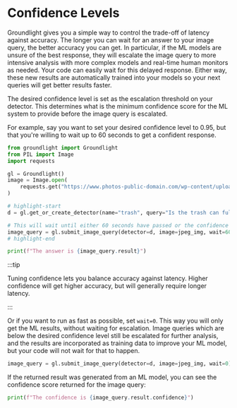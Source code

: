 # Confidence Levels

Groundlight gives you a simple way to control the trade-off of latency against accuracy. The longer you can wait for an answer to your image query, the better accuracy you can get. In particular, if the ML models are unsure of the best response, they will escalate the image query to more intensive analysis with more complex models and real-time human monitors as needed. Your code can easily wait for this delayed response. Either way, these new results are automatically trained into your models so your next queries will get better results faster.

The desired confidence level is set as the escalation threshold on your detector. This determines what is the minimum confidence score for the ML system to provide before the image query is escalated.

For example, say you want to set your desired confidence level to 0.95, but that you're willing to wait up to 60 seconds to get a confident response.

<!-- TODO: turn on `confidence` parameter, and re-enable tests! -->

```python notest
from groundlight import Groundlight
from PIL import Image
import requests

gl = Groundlight()
image = Image.open(
    requests.get("https://www.photos-public-domain.com/wp-content/uploads/2010/11/over_flowing_garbage_can.jpg", stream=True).raw
)

# highlight-start
d = gl.get_or_create_detector(name="trash", query="Is the trash can full?", confidence=0.95)

# This will wait until either 60 seconds have passed or the confidence reaches 0.95
image_query = gl.submit_image_query(detector=d, image=jpeg_img, wait=60)
# highlight-end

print(f"The answer is {image_query.result}")
```

:::tip

Tuning confidence lets you balance accuracy against latency.
Higher confidence will get higher accuracy, but will generally require longer latency.

:::

Or if you want to run as fast as possible, set `wait=0`. This way you will only get the ML results, without waiting for escalation. Image queries which are below the desired confidence level still be escalated for further analysis, and the results are incorporated as training data to improve your ML model, but your code will not wait for that to happen.

```python notest continuation
image_query = gl.submit_image_query(detector=d, image=jpeg_img, wait=0)
```

If the returned result was generated from an ML model, you can see the confidence score returned for the image query:

```python notest continuation
print(f"The confidence is {image_query.result.confidence}")
```
